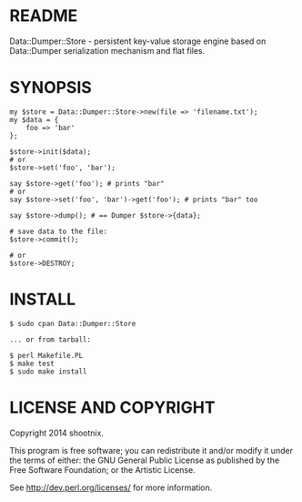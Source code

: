 README
======

Data::Dumper::Store - persistent key-value storage engine based on Data::Dumper serialization mechanism and flat files.


SYNOPSIS
========

    my $store = Data::Dumper::Store->new(file => 'filename.txt');
    my $data = {
        foo => 'bar'
    };

    $store->init($data);
    # or
    $store->set('foo', 'bar');

    say $store->get('foo'); # prints "bar"
    # or
    say $store->set('foo', 'bar')->get('foo'); # prints "bar" too

    say $store->dump(); # == Dumper $store->{data};

    # save data to the file:
    $store->commit();

    # or
    $store->DESTROY;


INSTALL
=======

    $ sudo cpan Data::Dumper::Store

    ... or from tarball:

    $ perl Makefile.PL
    $ make test
    $ sudo make install

LICENSE AND COPYRIGHT
=====================

Copyright 2014 shootnix.

This program is free software; you can redistribute it and/or modify it
under the terms of either: the GNU General Public License as published
by the Free Software Foundation; or the Artistic License.

See http://dev.perl.org/licenses/ for more information.